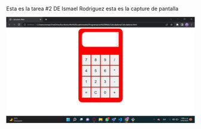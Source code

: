 Esta es la tarea #2 DE Ismael Rodriguez esta es la capture de pantalla

![Mi captura de pantalla](mitarea2.png)